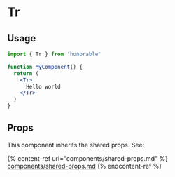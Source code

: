 # Tr

## Usage

```jsx
import { Tr } from 'honorable'

function MyComponent() {
  return (
    <Tr>
      Hello world
    </Tr>
  )
}
```

## Props

This component inherits the shared props. See:

{% content-ref url="components/shared-props.md" %}
[components/shared-props.md](components/shared-props.md)
{% endcontent-ref %}


